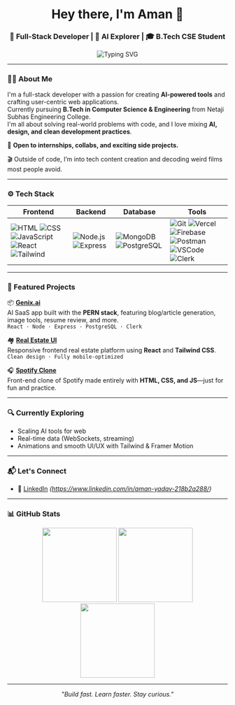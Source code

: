 <h1 align="center">Hey there, I'm Aman 👋</h1>
<h3 align="center">🚀 Full-Stack Developer | 🧠 AI Explorer | 🎓 B.Tech CSE Student</h3>

<p align="center">
  <img src="https://readme-typing-svg.herokuapp.com?font=Fira+Code&size=18&pause=1000&center=true&vCenter=true&multiline=true&width=600&height=60&lines=Building+AI-powered+Web+Apps+💡;Open+for+Internships+🤝;Lifelong+Tech+Learner+📚" alt="Typing SVG" />
</p>

---

### 🧑‍💻 About Me

I'm a full-stack developer with a passion for creating **AI-powered tools** and crafting user-centric web applications.  
Currently pursuing **B.Tech in Computer Science & Engineering** from Netaji Subhas Engineering College.  
I'm all about solving real-world problems with code, and I love mixing **AI, design, and clean development practices**.

💼 **Open to internships, collabs, and exciting side projects.**

🎬 Outside of code, I’m into tech content creation and decoding weird films most people avoid.

---

### ⚙️ Tech Stack

| Frontend | Backend | Database | Tools |
|---------|---------|----------|-------|
| ![HTML](https://img.shields.io/badge/HTML5-E34F26?style=flat&logo=html5&logoColor=white) ![CSS](https://img.shields.io/badge/CSS3-1572B6?style=flat&logo=css3&logoColor=white) ![JavaScript](https://img.shields.io/badge/JavaScript-F7DF1E?style=flat&logo=javascript&logoColor=black) ![React](https://img.shields.io/badge/React-20232A?style=flat&logo=react&logoColor=61DAFB) ![Tailwind](https://img.shields.io/badge/Tailwind_CSS-38B2AC?style=flat&logo=tailwind-css&logoColor=white) | ![Node.js](https://img.shields.io/badge/Node.js-339933?style=flat&logo=node.js&logoColor=white) ![Express](https://img.shields.io/badge/Express.js-000000?style=flat&logo=express&logoColor=white) | ![MongoDB](https://img.shields.io/badge/MongoDB-4EA94B?style=flat&logo=mongodb&logoColor=white) ![PostgreSQL](https://img.shields.io/badge/PostgreSQL-336791?style=flat&logo=postgresql&logoColor=white) | ![Git](https://img.shields.io/badge/Git-F05032?style=flat&logo=git&logoColor=white) ![Vercel](https://img.shields.io/badge/Vercel-000000?style=flat&logo=vercel&logoColor=white) ![Firebase](https://img.shields.io/badge/Firebase-FFCA28?style=flat&logo=firebase&logoColor=black) ![Postman](https://img.shields.io/badge/Postman-FF6C37?style=flat&logo=postman&logoColor=white) ![VSCode](https://img.shields.io/badge/VS_Code-007ACC?style=flat&logo=visual-studio-code&logoColor=white) ![Clerk](https://img.shields.io/badge/Clerk-512DA8?style=flat&logo=clerk&logoColor=white)

---

### 🚀 Featured Projects

📦 [**Genix.ai**](https://github.com/Raghavyd/GenixAI)  
AI SaaS app built with the **PERN stack**, featuring blog/article generation, image tools, resume review, and more.  
`React · Node · Express · PostgreSQL · Clerk`

🏘️ [**Real Estate UI**](https://github.com/Raghavyd/Estate-Aman)  
Responsive frontend real estate platform using **React** and **Tailwind CSS**.  
`Clean design · Fully mobile-optimized`

🎧 [**Spotify Clone**](https://github.com/Raghavyd/spotifyclone)  
Front-end clone of Spotify made entirely with **HTML, CSS, and JS**—just for fun and practice.

---

### 🔍 Currently Exploring

- Scaling AI tools for web
- Real-time data (WebSockets, streaming)
- Animations and smooth UI/UX with Tailwind & Framer Motion

---

### 📬 Let's Connect

- 💼 [LinkedIn]([https://www.linkedin.com/in/your-profile](https://www.linkedin.com/in/aman-yadav-218b2a288/)) *(https://www.linkedin.com/in/aman-yadav-218b2a288/)*


---

### 📊 GitHub Stats

<p align="center">
  <img src="https://github-readme-stats.vercel.app/api?username=Raghavyd&show_icons=true&theme=tokyonight" height="170" />
  <img src="https://github-readme-streak-stats.demolab.com?user=Raghavyd&theme=tokyonight" height="170" />
  <img src="https://github-readme-stats.vercel.app/api/top-langs/?username=Raghavyd&layout=compact&theme=tokyonight" height="170" />
</p>


---

<p align="center"><i>"Build fast. Learn faster. Stay curious."</i></p>

